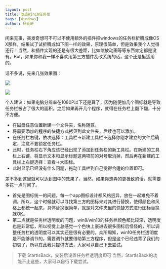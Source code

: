 ```yaml
---
layout: post
title: 改造Win10任务栏
tags: [Windows]
author: 杨比轩
---
```


闲来无事，突发奇想可不可以不使用额外的插件把windows的任务栏折腾成像OS X那样，结果试了试折腾成如下图一样的效果，原理很简单，但是效果我个人觉得还行！当然，和插件实现的还是有很大差距，比如缩放动画等等东西肯定都是没有。But，如果你和我一样不喜欢用第三方插件乱改系统的话，这个还是挺适用的。

话不多说，先来几张效果图：

![](http://upload-images.jianshu.io/upload_images/1156415-5fb51aeaa2a7de63.jpg?imageMogr2/auto-orient/strip%7CimageView2/2/w/1240)

![](http://upload-images.jianshu.io/upload_images/1156415-72302ebd114fe00f.jpg?imageMogr2/auto-orient/strip%7CimageView2/2/w/1240)

个人建议：如果电脑分辨率在1080P以下还是算了，因为随便加几个图标就是导致任务栏被占了很大的面积，之后如果再开几个程序，就得在任务栏上翻下翻，十分不方便。

- 在磁盘任意位置新建一个文件夹，名称随意。
-  将需要添加的程序的快捷方式拷贝到此文件夹，后续也可以添加。
- 在任务栏右键，依次选择：工具栏->新建工具栏->选择你刚才建立的文件后确定，注意不要锁定任务栏。
- 此时，任务栏右下角应该已经出现了添加到任务栏的新工具栏。在新建的工具栏上右键，将显示文本和显示标题这两项前的对号取消掉，然后再在新建的工具栏上右键选择：查看->大图标。
- 此时显示已经没有什么问题，拖动工具栏到自己觉得合适的位置即可。

差不多到这里就可以达到图中的效果了，当然，如果你想弄的更极致的话，就需要多花一点时间了。

- 首先是图标统一的问题，每一个app图标设计都风格迥异，放在一起难免不着调。所以，这个时候就可以寻找第三方的图标来对其进行替换，使得颜色和风格上都统一起来，具体替换很简单，就是对文件夹里的快捷方式进行图标替换就OK。
- 第二点就是任务栏透明度的问题，win8/win10的任务栏颜色都比较深，透明度也是非常低，所以视觉上总感觉一个色块上嵌进去很多图标后怪怪的，所以调整任务栏的透明度可以其实还是很有必要的。众所周知，win10任务栏透明度是不能够调节的，需要调节就要借助第三方程序，但是这个已经违背了我们的初衷了，所以在此我只提供方法，大家可以自己下去尝试。
> 下载 StartIsBack，安装后设置任务栏透明度即可
当然，StartIsBack的功能不止这些，大家可以自行下载尝试。
